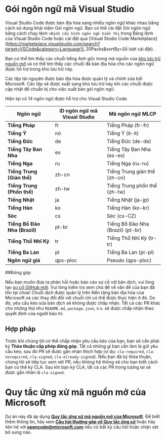# Gói ngôn ngữ mã Visual Studio

Visual Studio Code được bản địa hóa sang nhiều ngôn ngữ khác nhau bằng cách sử dụng khái niệm Gói ngôn ngữ. Bạn có thể cài đặt Gói ngôn ngữ bằng cách chạy lệnh `>Định cấu hình ngôn ngữ hiển thị` trong Bảng lệnh của Visual Studio Code hoặc cài đặt qua [Visual Studio Code Marketplace](https://marketplace.visualstudio.com/search?target=VSCode&category=Language% 20Packs&sortBy=Số lượt cài đặt).

Bạn có thể tìm thấy các chuỗi tiếng Anh gốc trong mã nguồn của [kho lưu trữ nguồn mở](https://github.com/microsoft/vscode) và có thể tìm thấy các chuỗi đã bản địa hóa cho các ngôn ngữ được hỗ trợ trong kho lưu trữ này.

Các tệp tài nguyên được bản địa hóa được quản lý và chỉnh sửa bởi Microsoft. Các tệp sẽ được xuất sang kho lưu trữ này khi các chuỗi được cập nhật để chuẩn bị cho việc xuất bản gói ngôn ngữ.

Hiện tại có 14 ngôn ngữ được hỗ trợ cho Visual Studio Code.

|Ngôn ngữ|ID ngôn ngữ mã Visual Studio|Mã ngôn ngữ MLCP|
|--------|--------|--------|
|**Tiếng Pháp**|fr|Tiếng Pháp (fr-fr)
|**Tiếng Ý**|nó|Tiếng Ý (it-it)
|**Tiếng Đức**|de|Tiếng Đức (de-de)
|**Tiếng Tây Ban Nha**|es|Tiếng Tây Ban Nha (es-es)
|**Tiếng Nga**|ru|Tiếng Nga (ru-ru)
|**Tiếng Trung (Giản thể)**|zh-cn|Tiếng Trung giản thể (zh-cn)
|**Tiếng Trung (Phồn thể)**|zh-tw|Tiếng Trung phồn thể (zh-tw)
|**Tiếng Nhật**|ja|Tiếng Nhật (ja-jp)
|**Tiếng Hàn**|ko|Tiếng Hàn (ko-kr)
|**Séc**|cs|Séc (cs-CZ)
|**Tiếng Bồ Đào Nha (Brazil)**|pt-br|Tiếng Bồ Đào Nha (Brazil) (pt-br)
|**Tiếng Thổ Nhĩ Kỳ**|tr|Tiếng Thổ Nhĩ Kỳ (tr-tr)
|**Tiếng Ba Lan**|pl| Tiếng Ba Lan (pl-pl)
|**Ngôn ngữ giả**|qps-ploc|Pseudo (qps-ploc)

##Đóng góp

Nếu bạn muốn đưa ra phản hồi hoặc báo cáo sự cố với bản dịch, vui lòng tạo [sự cố GitHub mới](https://github.com/microsoft/vscode-loc/issues/new). Vui lòng kiểm tra xem chủ đề về vấn đề của bạn đã tồn tại chưa!
Chuỗi dịch được quản lý trên Nền tảng bản địa hóa của Microsoft và các thay đổi đối với chuỗi chỉ có thể được thực hiện ở đó. Do đó, yêu cầu kéo sửa bản dịch sẽ không được chấp nhận. Tất cả các PR khác cho những thứ như `README.md`, `package.json`, v.v. sẽ được chấp nhận theo quyết định của người bảo trì.

## Hợp pháp

Trước khi chúng tôi có thể chấp nhận yêu cầu kéo của bạn, bạn sẽ cần phải ký **Thỏa thuận cấp phép đóng góp**. Tất cả những gì bạn cần làm là gửi yêu cầu kéo, sau đó PR sẽ được gắn nhãn thích hợp (ví dụ: `cla-required`, `cla-norequired`, `cla-signed`, `cla-already-signed`). Nếu bạn đã ký thỏa thuận, chúng tôi sẽ tiếp tục xem xét PR, nếu không hệ thống sẽ cho bạn biết cách bạn có thể ký CLA. Sau khi bạn ký CLA, tất cả các PR trong tương lai sẽ được gắn nhãn là `cla-signed`.

# Quy tắc ứng xử mã nguồn mở của Microsoft

Dự án này đã áp dụng [**Quy tắc ứng xử mã nguồn mở của Microsoft**](https://opensource.microsoft.com/codeofconduct/).
Để biết thêm thông tin, hãy xem [**Câu hỏi thường gặp về Quy tắc ứng xử**](https://opensource.microsoft.com/codeofconduct/faq/) hoặc
hãy liên hệ với [**opencode@microsoft.com**](mailto:opencode@microsoft.com) nếu có bất kỳ câu hỏi hoặc nhận xét bổ sung nào.

